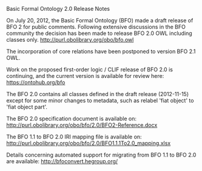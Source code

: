 Basic Formal Ontology 2.0 Release Notes

On July 20, 2012, the Basic Formal Ontology (BFO) made a draft release of BFO 2 for public comments. Following extensive discussions in the BFO community the decision has been made to release BFO 2.0 OWL including classes only.
http://purl.obolibrary.org/obo/bfo.owl

The incorporation of core relations have been postponed to version BFO 2.1 OWL.

Work on the proposed first-order logic / CLIF release of BFO 2.0 is continuing, and the current version is available for review here: https://ontohub.org/bfo

The BFO 2.0 contains all classes defined in the  draft release (2012-11-15) except for some minor changes to metadata, such as relabel 'fiat object' to 'fiat object part'.

The BFO 2.0 specification document is available on:
http://purl.obolibrary.org/obo/bfo/2.0/BFO2-Reference.docx

The BFO 1.1 to BFO 2.0 IRI mapping file is available on:
http://purl.obolibrary.org/obo/bfo/2.0/BFO1.1.1To2.0_mapping.xlsx

Details concerning automated support for migrating from BFO 1.1 to BFO 2.0 are available:
http://bfoconvert.hegroup.org/
